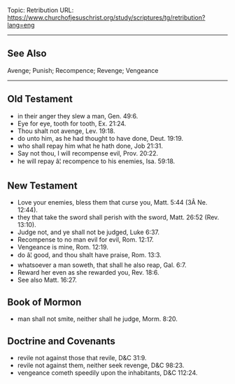 Topic: Retribution
URL: https://www.churchofjesuschrist.org/study/scriptures/tg/retribution?lang=eng

---

## See Also

Avenge; Punish; Recompence; Revenge; Vengeance

---

## Old Testament

- in their anger they slew a man, Gen. 49:6.
- Eye for eye, tooth for tooth, Ex. 21:24.
- Thou shalt not avenge, Lev. 19:18.
- do unto him, as he had thought to have done, Deut. 19:19.
- who shall repay him what he hath done, Job 21:31.
- Say not thou, I will recompense evil, Prov. 20:22.
- he will repay â¦ recompence to his enemies, Isa. 59:18.

## New Testament

- Love your enemies, bless them that curse you, Matt. 5:44 (3Â Ne. 12:44).
- they that take the sword shall perish with the sword, Matt. 26:52 (Rev. 13:10).
- Judge not, and ye shall not be judged, Luke 6:37.
- Recompense to no man evil for evil, Rom. 12:17.
- Vengeance is mine, Rom. 12:19.
- do â¦ good, and thou shalt have praise, Rom. 13:3.
- whatsoever a man soweth, that shall he also reap, Gal. 6:7.
- Reward her even as she rewarded you, Rev. 18:6.
- See also Matt. 16:27.

## Book of Mormon

- man shall not smite, neither shall he judge, Morm. 8:20.

## Doctrine and Covenants

- revile not against those that revile, D&C 31:9.
- revile not against them, neither seek revenge, D&C 98:23.
- vengeance cometh speedily upon the inhabitants, D&C 112:24.

